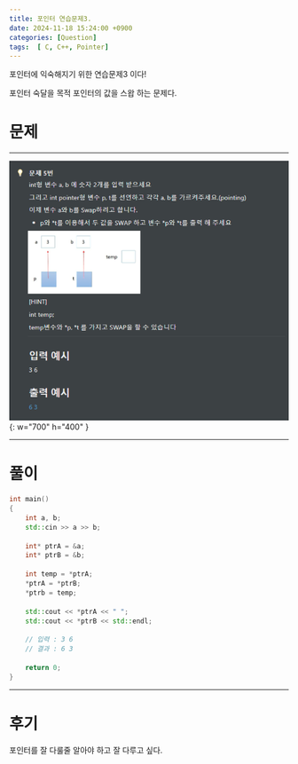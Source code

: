 ```yaml
---
title: 포인터 연습문제3.
date: 2024-11-18 15:24:00 +0900
categories: [Question]  
tags:  [ C, C++, Pointer]
---
```


포인터에 익숙해지기 위한 연습문제3 이다!

포인터 숙달을 목적 포인터의 값을 스왑 하는 문제다.

# 문제   
---------------------------------------

![Desktop View](/assets/img/Pointer3.png){: w="700" h="400" }

---------------------------------------

# 풀이

```c++
int main()
{
    int a, b;
    std::cin >> a >> b;
    
    int* ptrA = &a;
    int* ptrB = &b;

    int temp = *ptrA;
    *ptrA = *ptrB;
    *ptrb = temp;

    std::cout << *ptrA << " ";
    std::cout << *ptrB << std::endl;

    // 입력 : 3 6
    // 결과 : 6 3

    return 0;
}
```
---------------------------------------

# 후기

포인터를 잘 다룰줄 알아야 하고 잘 다루고 싶다.

